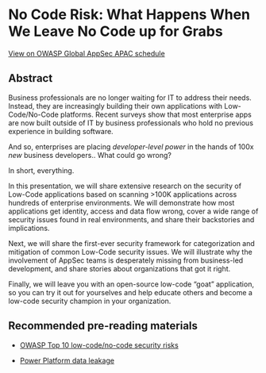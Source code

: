 # No Code Risk: What Happens When We Leave No Code up for Grabs

[View on OWASP Global AppSec APAC schedule](https://globalappsecapac.events.whova.com/Agenda/2553625)

## Abstract

Business professionals are no longer waiting for IT to address their needs. Instead, they are increasingly building their own applications with Low-Code/No-Code platforms. Recent surveys show that most enterprise apps are now built outside of IT by business professionals who hold no previous experience in building software.

And so, enterprises are placing *developer-level power* in the hands of 100x *new* business developers.. What could go wrong?

In short, everything.

In this presentation, we will share extensive research on the security of Low-Code applications based on scanning >100K applications across hundreds of enterprise environments. We will demonstrate how most applications get identity, access and data flow wrong, cover a wide range of security issues found in real environments, and share their backstories and implications.

Next, we will share the first-ever security framework for categorization and mitigation of common Low-Code security issues. We will illustrate why the involvement of AppSec teams is desperately missing from business-led development, and share stories about organizations that got it right.

Finally, we will leave you with an open-source low-code “goat” application, so you can try it out for yourselves and help educate others and become a low-code security champion in your organization.

## Recommended pre-reading materials

- [OWASP Top 10 low-code/no-code security risks](https://owasp.org/www-project-top-10-low-code-no-code-security-risks/)

- [Power Platform data leakage](https://www.upguard.com/breaches/power-apps)

